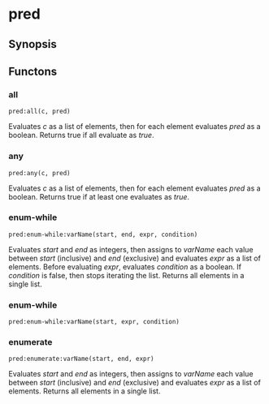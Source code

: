 <h1 class="library">pred</h1>

## Synopsis



## Functons

<a name="all">

### all

`pred:all(c, pred)`

Evaluates *c* as a list of elements, then for each element evaluates *pred* as a boolean. Returns true if all evaluate as *true*.

<a name="any">

### any

`pred:any(c, pred)`

Evaluates *c* as a list of elements, then for each element evaluates *pred* as a boolean. Returns true if at least one evaluates as *true*.

<a name="enum-while">

### enum-while

`pred:enum-while:varName(start, end, expr, condition)`

Evaluates *start* and *end* as integers, then assigns to *varName* each value between *start* (inclusive) and *end* (exclusive) and evaluates *expr* as a list of elements. Before evaluating *expr*, evaluates *condition* as a boolean. If *condition* is false, then stops iterating the list. Returns all elements in a single list.

<a name="enum-while">

### enum-while

`pred:enum-while:varName(start, expr, condition)`



<a name="enumerate">

### enumerate

`pred:enumerate:varName(start, end, expr)`

Evaluates *start* and *end* as integers, then assigns to *varName* each value between *start* (inclusive) and *end* (exclusive) and evaluates *expr* as a list of elements. Returns all elements in a single list.

